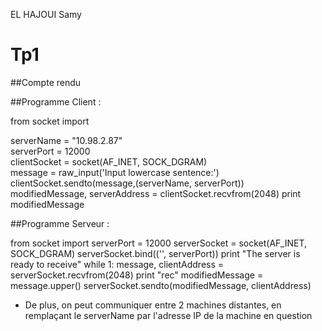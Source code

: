 EL HAJOUI
Samy

# Tp1

##Compte rendu

##Programme Client :

from socket import 

serverName = "10.98.2.87"                      
serverPort = 12000                        
clientSocket = socket(AF_INET, SOCK_DGRAM)                      
message = raw_input('Input lowercase sentence:')                    
clientSocket.sendto(message,(serverName, serverPort))                
modifiedMessage, serverAddress = clientSocket.recvfrom(2048)
print modifiedMessage
                    
                    
##Programme Serveur :

from socket import 
serverPort = 12000
serverSocket = socket(AF_INET, SOCK_DGRAM)
serverSocket.bind(('', serverPort))
print "The server is ready to receive"
while 1:
	message, clientAddress = serverSocket.recvfrom(2048)
	print "rec"
	modifiedMessage = message.upper()
	serverSocket.sendto(modifiedMessage, clientAddress)
    
    
- De plus, on peut communiquer entre 2 machines distantes, en remplaçant le serverName par l'adresse IP de la machine en question    




    
    


    
